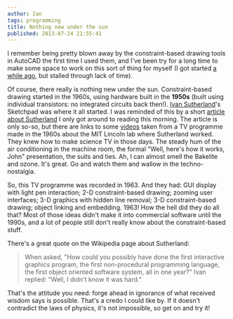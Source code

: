 ```yaml
---
author: Ian
tags: programming
title: Nothing new under the sun
published: 2013-07-24 21:55:41
---
```


I remember being pretty blown away by the constraint-based drawing
tools in AutoCAD the first time I used them, and I've been try for a
long time to make some space to work on this sort of thing for myself
(I got started [a while ago](/blog/tags/constraints.html), but stalled
through lack of time).

Of course, there really is nothing new under the sun.
Constraint-based drawing started in the 1960s, using hardware built in
the **1950s** (built using individual transistors: no integrated
circuits back then!).
[Ivan Sutherland](https://en.wikipedia.org/wiki/Ivan_Sutherland)'s
Sketchpad was where it all started.  I was reminded of this by a short
[article about Sutherland][interview] I only got around to reading
this morning.  The article is only so-so, but there are links to some
[videos][videos] taken from a TV programme made in the 1960s about the
MIT Lincoln lab where Sutherland worked.  They knew how to make
science TV in those days.  The steady hum of the air conditioning in
the machine room, the formal "Well, here's how it works, John"
presentation, the suits and ties.  Ah, I can almost smell the Bakelite
and ozone.  It's great.  Go and watch them and wallow in the
techno-nostalgia.

So, this TV programme was recorded in 1963.  And they had: GUI display
with light pen interaction; 2-D constraint-based drawing; zooming user
interfaces; 3-D graphics with hidden line removal; 3-D
constraint-based drawing; object linking and embedding.  1963!  How
the hell did they do all that?  Most of those ideas didn't make it
into commercial software until the 1990s, and a lot of people still
don't really know about the constraint-based stuff.

There's a great quote on the Wikipedia page about Sutherland:

> When asked, "How could you possibly have done the first interactive
> graphics program, the first non-procedural programming language, the
> first object oriented software system, all in one year?" Ivan
> replied: "Well, I didn't know it was hard."

That's the attitude you need: forge ahead in ignorance of what
received wisdom says is possible.  That's a credo I could like by.  If
it doesn't contradict the laws of physics, it's not impossible, so get
on and try it!

[interview]: http://techland.time.com/2013/04/12/a-talk-with-computer-graphics-pioneer-ivan-sutherland/
[videos]: http://www.youtube.com/watch?v=USyoT_Ha_bA&list=PL0UAR1BFZK1m4l0OV2H0mWlKRbHwcL1v2
